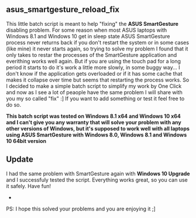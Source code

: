 asus_smartgesture_reload_fix
-

This little batch script is meant to help "fixing" the **ASUS SmartGesture** disabling problem. For some reason
when most ASUS laptops with Windows 8.1 and Windows 10 get in sleep state ASUS SmartGesture process never returns back if
you don't restart the system or in some cases (like mine) it never starts again, so trying to solve my problem
I found that it only takes to restar the processes of the SmartGesture application and everithing works well again.
But if you are using the touch pad for a long period it starts to do it's work a little more slowly, in some buggy way...
I don't know if the application gets overloaded or if it has some cache that makes it collapse over time but seems that
restarting the process works. So I decided to make a simple batch script to simplify my work by One Click and now
as I see a lot of peaople have the same problem I will share with you my so called "fix" :]
If you want to add something or test it feel free to do so.

**This batch script was tested on Windows 8.1 x64 and Windows 10 x64 and I can't give you any warranty that will solve your problem with
any other versions of Windows, but it's supposed to work well with all laptops using ASUS SmartGesture with
Windows 8.0, Windows 8.1 and Windows 10 64bit version**

Update
-
I had the same problem with SmartGesture again with **Windows 10 Upgrade** and I successfuly tested the script. Everything works great, so you can use it safely. Have fun!

-
PS: I hope this solved your problems and you are enjoying it ;]
